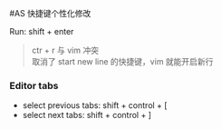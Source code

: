 #AS 快捷键个性化修改

Run: shift + enter
> ctr + r 与 vim 冲突  
> 取消了 start new line 的快捷键，vim 就能开启新行


### Editor tabs

- select previous tabs: shift + control + [
- select next tabs: shift + control + ]